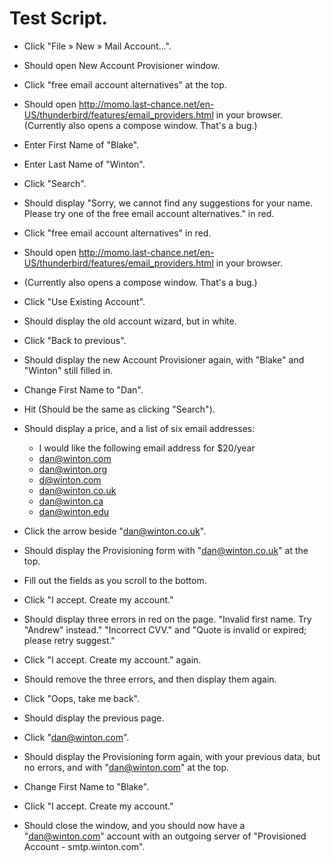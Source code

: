 Test Script.
============

* Click "File » New » Mail Account…".
* Should open New Account Provisioner window.

* Click "free email account alternatives" at the top.
* Should open
  http://momo.last-chance.net/en-US/thunderbird/features/email_providers.html
  in your browser.
  (Currently also opens a compose window.  That's a bug.)

* Enter First Name of "Blake".
* Enter Last Name of "Winton".
* Click "Search".

* Should display "Sorry, we cannot find any suggestions for your name. Please
  try one of the free email account alternatives." in red.

* Click "free email account alternatives" in red.

* Should open
  http://momo.last-chance.net/en-US/thunderbird/features/email_providers.html
  in your browser.
* (Currently also opens a compose window.  That's a bug.)

* Click "Use Existing Account".

* Should display the old account wizard, but in white.

* Click "Back to previous".

* Should display the new Account Provisioner again, with "Blake" and "Winton"
  still filled in.

* Change First Name to "Dan".
* Hit <Enter> (Should be the same as clicking "Search").

* Should display a price, and a list of six email addresses:
    * I would like the following email address for $20/year
    * dan@winton.com
    * dan@winton.org
    * d@winton.com
    * dan@winton.co.uk
    * dan@winton.ca
    * dan@winton.edu

* Click the arrow beside "dan@winton.co.uk".

* Should display the Provisioning form with "dan@winton.co.uk" at the top.

* Fill out the fields as you scroll to the bottom.
* Click "I accept. Create my account."

* Should display three errors in red on the page.
  "Invalid first name. Try "Andrew" instead."
  "Incorrect CVV."
  and
  "Quote is invalid or expired; please retry suggest."

* Click "I accept. Create my account." again.

* Should remove the three errors, and then display them again.

* Click "Oops, take me back".

* Should display the previous page.

* Click "dan@winton.com".

* Should display the Provisioning form again, with your previous data, but no
  errors, and with "dan@winton.com" at the top.

* Change First Name to "Blake".
* Click "I accept. Create my account."

* Should close the window, and you should now have a "dan@winton.com" account
  with an outgoing server of "Provisioned Account - smtp.winton.com".
